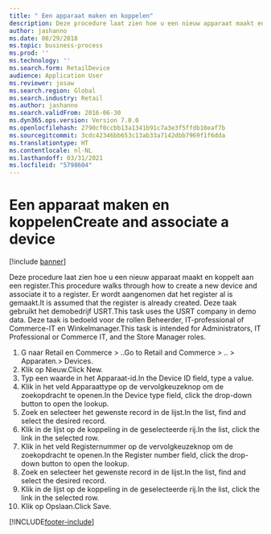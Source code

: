 ```yaml
---
title: " Een apparaat maken en koppelen"
description: Deze procedure laat zien hoe u een nieuw apparaat maakt en koppelt aan een register.
author: jashanno
ms.date: 08/29/2018
ms.topic: business-process
ms.prod: ''
ms.technology: ''
ms.search.form: RetailDevice
audience: Application User
ms.reviewer: josaw
ms.search.region: Global
ms.search.industry: Retail
ms.author: jashanno
ms.search.validFrom: 2016-06-30
ms.dyn365.ops.version: Version 7.0.0
ms.openlocfilehash: 2790cf0ccbb13a1341b91c7a3e3f5ffdb10eaf7b
ms.sourcegitcommit: 3cdc42346bb653c13ab33a7142dbb7969f1f6dda
ms.translationtype: HT
ms.contentlocale: nl-NL
ms.lasthandoff: 03/31/2021
ms.locfileid: "5798604"
---
```

# <a name="create-and-associate-a-device"></a><span data-ttu-id="77d42-103"> Een apparaat maken en koppelen</span><span class="sxs-lookup"><span data-stu-id="77d42-103">Create and associate a device</span></span>

[!include [banner](../includes/banner.md)]

<span data-ttu-id="77d42-104">Deze procedure laat zien hoe u een nieuw apparaat maakt en koppelt aan een register.</span><span class="sxs-lookup"><span data-stu-id="77d42-104">This procedure walks through how to create a new device and associate it to a register.</span></span> <span data-ttu-id="77d42-105">Er wordt aangenomen dat het register al is gemaakt.</span><span class="sxs-lookup"><span data-stu-id="77d42-105">It is assumed that the register is already created.</span></span>  <span data-ttu-id="77d42-106">Deze taak gebruikt het demobedrijf USRT.</span><span class="sxs-lookup"><span data-stu-id="77d42-106">This task uses the USRT company in demo data.</span></span> <span data-ttu-id="77d42-107">Deze taak is bedoeld voor de rollen Beheerder, IT-professional of Commerce-IT en Winkelmanager.</span><span class="sxs-lookup"><span data-stu-id="77d42-107">This task is intended for Administrators, IT Professional or Commerce IT, and the Store Manager roles.</span></span>

1. <span data-ttu-id="77d42-108">G naar Retail en Commerce > ..</span><span class="sxs-lookup"><span data-stu-id="77d42-108">Go to Retail and Commerce > ..</span></span> <span data-ttu-id="77d42-109">> Apparaten.</span><span class="sxs-lookup"><span data-stu-id="77d42-109">> Devices.</span></span>
2. <span data-ttu-id="77d42-110">Klik op Nieuw.</span><span class="sxs-lookup"><span data-stu-id="77d42-110">Click New.</span></span>
3. <span data-ttu-id="77d42-111">Typ een waarde in het Apparaat-id.</span><span class="sxs-lookup"><span data-stu-id="77d42-111">In the Device ID field, type a value.</span></span>
4. <span data-ttu-id="77d42-112">Klik in het veld Apparaattype op de vervolgkeuzeknop om de zoekopdracht te openen.</span><span class="sxs-lookup"><span data-stu-id="77d42-112">In the Device type field, click the drop-down button to open the lookup.</span></span>
5. <span data-ttu-id="77d42-113">Zoek en selecteer het gewenste record in de lijst.</span><span class="sxs-lookup"><span data-stu-id="77d42-113">In the list, find and select the desired record.</span></span>
6. <span data-ttu-id="77d42-114">Klik in de lijst op de koppeling in de geselecteerde rij.</span><span class="sxs-lookup"><span data-stu-id="77d42-114">In the list, click the link in the selected row.</span></span>
7. <span data-ttu-id="77d42-115">Klik in het veld Registernummer op de vervolgkeuzeknop om de zoekopdracht te openen.</span><span class="sxs-lookup"><span data-stu-id="77d42-115">In the Register number field, click the drop-down button to open the lookup.</span></span>
8. <span data-ttu-id="77d42-116">Zoek en selecteer het gewenste record in de lijst.</span><span class="sxs-lookup"><span data-stu-id="77d42-116">In the list, find and select the desired record.</span></span>
9. <span data-ttu-id="77d42-117">Klik in de lijst op de koppeling in de geselecteerde rij.</span><span class="sxs-lookup"><span data-stu-id="77d42-117">In the list, click the link in the selected row.</span></span>
10. <span data-ttu-id="77d42-118">Klik op Opslaan.</span><span class="sxs-lookup"><span data-stu-id="77d42-118">Click Save.</span></span>



[!INCLUDE[footer-include](../../includes/footer-banner.md)]